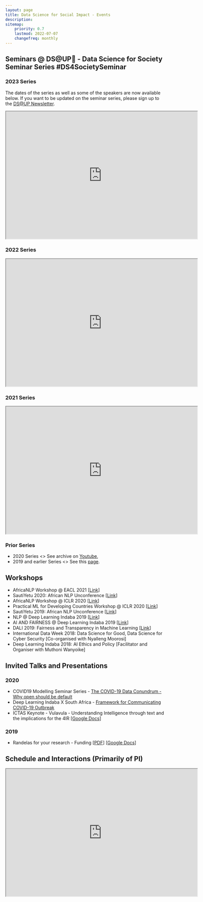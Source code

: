 ```yaml
---
layout: page
title: Data Science for Social Impact - Events
description:
sitemap:
    priority: 0.7
    lastmod: 2022-07-07
    changefreq: monthly
---
```


## Seminars @ DS@UP🚀 - Data Science for Society Seminar Series #DS4SocietySeminar

### 2023 Series

The dates of the series as well as some of the speakers are now available below. If you want to be updated on the seminar series, please sign up to the [DS@UP Newsletter](https://tinyletter.com/datascience-up/). 

<iframe src="https://docs.google.com/spreadsheets/d/e/2PACX-1vRRstQBV2-WnGUX3zRjdGhg6SFDPr2ZbghhXWq-Q7mwph3yLpLCaiv8tAVJZhubLMDi-nR0hX_aFWFu/pubhtml?widget=true&amp;headers=false"  width="600" height="400"></iframe>

### 2022 Series

<iframe src="https://docs.google.com/spreadsheets/d/e/2PACX-1vT7_vvDj48GiymNpZhxpE_q0LMfSWSCAlLnQOFPz0AUlFr8SO4vWkMW2pVxYaoBCUyrJArsPmVwcvaX/pubhtml?widget=true&amp;headers=false"  width="600" height="400"></iframe>

### 2021 Series

<iframe src="https://docs.google.com/spreadsheets/d/e/2PACX-1vTpn1rejYJiSuwXr8OloR-OOZ-XSbIGzkyk1Qm2dc54CENcnCptqhWK-tgOJlEo3w-NjDI6EDV4JLLb/pubhtml?gid=0&amp;single=true&amp;widget=true&amp;headers=false" width="600" height="400"></iframe>

### Prior Series

* 2020 Series <> See archive on [Youtube](https://www.youtube.com/playlist?list=PLSQgWNK_M4a9JDlwSOtq9gG7Z5Goxs4Zj),
* 2019 and earlier Series <> See this [page](https://docs.google.com/document/d/1FpXpnbSYXpcJvtEYQgil60WmSS2Gt3_M2QeZfg9DpiY/edit?usp=sharing).

## Workshops

* AfricaNLP Workshop @ EACL 2021 [[Link](https://sites.google.com/view/africanlp-workshop)]
* SautiYetu 2020: African NLP Unconference [[Link](https://sites.google.com/view/sautiyetu-nlp/)]
* AfricaNLP Workshop @ ICLR 2020 [[Link](https://sites.google.com/view/africanlp-workshop)]
* Practical ML for Developing Countries Workshop @ ICLR 2020 [[Link](https://pml4dc.github.io/iclr2020/)]
* SautiYetu 2019: African NLP Unconference [[Link](https://sites.google.com/view/sautiyetu-nlp/)]
* NLP @ Deep Learning Indaba 2019 [[Link](https://sites.google.com/view/nlpdlindaba/2019)]
* AI AND FAIRNESS @ Deep Learning Indaba 2019 [[Link](https://sites.google.com/view/ai-fairness-dli-2019/home)]
* DALI 2019: Fairness and Transparency in Machine Learning [[Link](http://dalimeeting.org/dali2019/workshop-fairness.html)]
* International Data Week 2018: Data Science for Good, Data Science for Cyber Security [Co-organised with Nyalleng Moorosi]
* Deep Learning Indaba 2018: AI Ethics and Policy [Facilitator and Organiser with Muthoni Wanyoike]

## Invited Talks and Presentations

### 2020
* COVID19 Modelling Seminar Series - [The COVID-19 Data Conundrum - Why open should be default](https://docs.google.com/presentation/d/1xXx1ofnf5YGwWW4wkPbO5zgh23n3NYhUgIMBZL0c4Ng/edit?usp=sharing)
* Deep Learning Indaba X South Africa - [Framework for Communicating COVID-19 Outbreak](https://docs.google.com/presentation/d/1kLakET_u7YuhqyLWCZYpaNSLbWM2NOVfR9-Ej0kqDpA/edit?usp=sharing)
* ICTAS Keynote - Vulavula - Understanding Intelligence through text and the implications for the 4IR [[Google Docs](https://docs.google.com/presentation/d/15VyAZ2FRmF1SB16oj1ZQAuujCxjqOM3KipXjOFtjz7g/edit?usp=sharing)]

### 2019
* Randelas for your research - Funding [[PDF](https://github.com/dsfsi/dsfsi.github.io/raw/master/files/2019-11-23-All-About-Funding-Sanitised.pdf)] [[Google Docs](https://docs.google.com/presentation/d/1T4QUJYRdN0q4UYeneHfaI3gszRdgZcv-UJmPXsiQum4/edit?usp=sharing)]

## Schedule and Interactions (Primarily of PI)

<iframe src="https://docs.google.com/spreadsheets/d/e/2PACX-1vRdKHeS_-hLKMHkS9aTm4djpfGG3fwfzrEcXxDraxYnmQJGgi77OZQf7LDstzgH6SaJGwbdobZY3wxn/pubhtml?gid=0&amp;single=true&amp;widget=true&amp;headers=false" width="600" height="400"></iframe>
